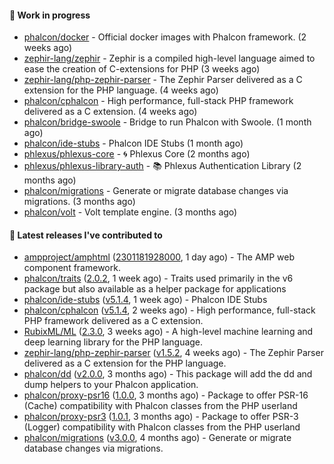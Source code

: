 #### :wrench: Work in progress

- [phalcon/docker](https://github.com/phalcon/docker) - Official docker images with Phalcon framework. (2 weeks ago)
- [zephir-lang/zephir](https://github.com/zephir-lang/zephir) - Zephir is a compiled high-level language aimed to ease the creation of C-extensions for PHP (3 weeks ago)
- [zephir-lang/php-zephir-parser](https://github.com/zephir-lang/php-zephir-parser) - The Zephir Parser delivered as a C extension for the PHP language. (4 weeks ago)
- [phalcon/cphalcon](https://github.com/phalcon/cphalcon) - High performance, full-stack PHP framework delivered as a C extension. (4 weeks ago)
- [phalcon/bridge-swoole](https://github.com/phalcon/bridge-swoole) - Bridge to run Phalcon with Swoole. (1 month ago)
- [phalcon/ide-stubs](https://github.com/phalcon/ide-stubs) - Phalcon IDE Stubs (1 month ago)
- [phlexus/phlexus-core](https://github.com/phlexus/phlexus-core) - :cyclone: Phlexus Core (2 months ago)
- [phlexus/phlexus-library-auth](https://github.com/phlexus/phlexus-library-auth) - :books: Phlexus Authentication Library (2 months ago)
- [phalcon/migrations](https://github.com/phalcon/migrations) - Generate or migrate database changes via migrations. (3 months ago)
- [phalcon/volt](https://github.com/phalcon/volt) - Volt template engine. (3 months ago)

#### :pushpin: Latest releases I've contributed to

- [ampproject/amphtml](https://github.com/ampproject/amphtml) ([2301181928000](https://github.com/ampproject/amphtml/releases/tag/2301181928000), 1 day ago) - The AMP web component framework.
- [phalcon/traits](https://github.com/phalcon/traits) ([2.0.2](https://github.com/phalcon/traits/releases/tag/2.0.2), 1 week ago) - Traits used primarily in the v6 package but also available as a helper package for applications
- [phalcon/ide-stubs](https://github.com/phalcon/ide-stubs) ([v5.1.4](https://github.com/phalcon/ide-stubs/releases/tag/v5.1.4), 1 week ago) - Phalcon IDE Stubs
- [phalcon/cphalcon](https://github.com/phalcon/cphalcon) ([v5.1.4](https://github.com/phalcon/cphalcon/releases/tag/v5.1.4), 2 weeks ago) - High performance, full-stack PHP framework delivered as a C extension.
- [RubixML/ML](https://github.com/RubixML/ML) ([2.3.0](https://github.com/RubixML/ML/releases/tag/2.3.0), 3 weeks ago) - A high-level machine learning and deep learning library for the PHP language.
- [zephir-lang/php-zephir-parser](https://github.com/zephir-lang/php-zephir-parser) ([v1.5.2](https://github.com/zephir-lang/php-zephir-parser/releases/tag/v1.5.2), 4 weeks ago) - The Zephir Parser delivered as a C extension for the PHP language.
- [phalcon/dd](https://github.com/phalcon/dd) ([v2.0.0](https://github.com/phalcon/dd/releases/tag/v2.0.0), 3 months ago) - This package will add the dd and dump helpers to your Phalcon application.
- [phalcon/proxy-psr16](https://github.com/phalcon/proxy-psr16) ([1.0.0](https://github.com/phalcon/proxy-psr16/releases/tag/1.0.0), 3 months ago) - Package to offer PSR-16 (Cache) compatibility with Phalcon classes from the PHP userland
- [phalcon/proxy-psr3](https://github.com/phalcon/proxy-psr3) ([1.0.1](https://github.com/phalcon/proxy-psr3/releases/tag/1.0.1), 3 months ago) - Package to offer PSR-3 (Logger) compatibility with Phalcon classes from the PHP userland
- [phalcon/migrations](https://github.com/phalcon/migrations) ([v3.0.0](https://github.com/phalcon/migrations/releases/tag/v3.0.0), 4 months ago) - Generate or migrate database changes via migrations.
